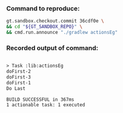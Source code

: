 ### Command to reproduce:
```bash
gt.sandbox.checkout.commit 36cdf0e \
&& cd "${GT_SANDBOX_REPO}" \
&& cmd.run.announce "./gradlew actionsEg"
```

### Recorded output of command:
```txt

> Task :lib:actionsEg
doFirst-2
doFirst-3
doFirst-1
Do Last

BUILD SUCCESSFUL in 367ms
1 actionable task: 1 executed
```

